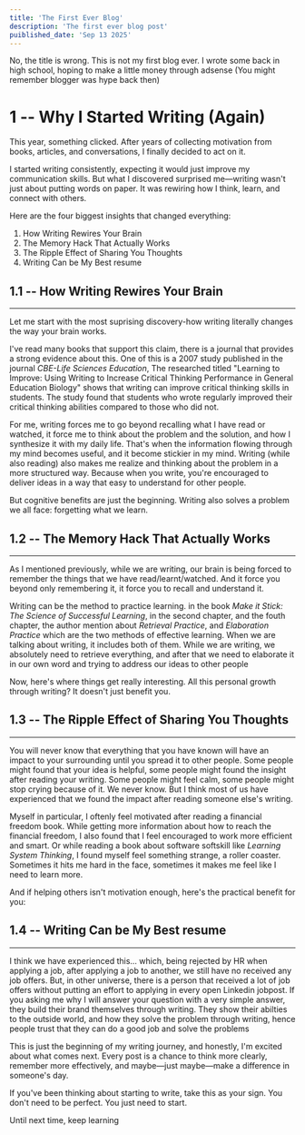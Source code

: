 ```yaml
---
title: 'The First Ever Blog'
description: 'The first ever blog post'
puiblished_date: 'Sep 13 2025'
---
```


No, the title is wrong. This is not my first blog ever. I wrote some back in high school, hoping to make a little money through adsense (You might remember blogger was hype back then)

# 1 -- Why I Started Writing (Again)

This year, something clicked. After years of collecting motivation from books, articles, and conversations, I finally decided to act on it.

I started writing consistently, expecting it would just improve my communication skills. But what I discovered surprised me—writing wasn't just about putting words on paper. It was rewiring how I think, learn, and connect with others.

Here are the four biggest insights that changed everything:

1. How Writing Rewires Your Brain
2. The Memory Hack That Actually Works
3. The Ripple Effect of Sharing You Thoughts
4. Writing Can be My Best resume

## 1.1 -- How Writing Rewires Your Brain

<hr />

Let me start with the most suprising discovery-how writing literally changes the way your brain works.

I've read many books that support this claim, there is a journal that provides a strong evidence about this. One of this is a 2007 study published in the journal _CBE-Life Sciences Education_, The researched titled "Learning to Improve: Using Writing to Increase Critical Thinking Performance in General Education Biology" shows that writing can improve critical thinking skills in students. The study found that students who wrote regularly improved their critical thinking abilities compared to those who did not.

For me, writing forces me to go beyond recalling what I have read or watched, it force me to think about the problem and the solution, and how I synthesize it with my daily life. That's when the information flowing through my mind becomes useful, and it become stickier in my mind. Writing (while also reading) also makes me realize and thinking about the problem in a more structured way. Because when you write, you're encouraged to deliver ideas in a way that easy to understand for other people.

But cognitive benefits are just the beginning. Writing also solves a problem we all face: forgetting what we learn.

## 1.2 -- The Memory Hack That Actually Works

<hr />

As I mentioned previously, while we are writing, our brain is being forced to remember the things that we have read/learnt/watched. And it force you beyond only remembering it, it force you to recall and understand it.

Writing can be the method to practice learning. in the book _Make it Stick: The Science of Successful Learning_, in the second chapter, and the fouth chapter, the author mention about _Retrieval Practice_, and _Elaboration Practice_ which are the two methods of effective learning. When we are talking about writing, it includes both of them. While we are writing, we absolutely need to retrieve everything, and after that we need to elaborate it in our own word and trying to address our ideas to other people

Now, here's where things get really interesting. All this personal growth through writing? It doesn't just benefit you.

## 1.3 -- The Ripple Effect of Sharing You Thoughts

<hr />

You will never know that everything that you have known will have an impact to your surrounding until you spread it to other people. Some people might found that your idea is helpful, some people might found the insight after reading your writing. Some people might feel calm, some people might stop crying because of it. We never know. But I think most of us have experienced that we found the impact after reading someone else's writing.

Myself in particular, I oftenly feel motivated after reading a financial freedom book. While getting more information about how to reach the financial freedom, I also found that I feel encouraged to work more efficient and smart. Or while reading a book about software softskill like _Learning System Thinking_, I found myself feel something strange, a roller coaster. Sometimes it hits me hard in the face, sometimes it makes me feel like I need to learn more.

And if helping others isn't motivation enough, here's the practical benefit for you:

## 1.4 -- Writing Can be My Best resume

<hr />

I think we have experienced this... which, being rejected by HR when applying a job, after applying a job to another, we still have no received any job offers. But, in other universe, there is a person that received a lot of job offers without putting an effort to applying in every open Linkedin jobpost. If you asking me why I will answer your question with a very simple answer, they build their brand themselves through writing. They show their abilties to the outside world, and how they solve the problem through writing, hence people trust that they can do a good job and solve the problems

This is just the beginning of my writing journey, and honestly, I'm excited about what comes next. Every post is a chance to think more clearly, remember more effectively, and maybe—just maybe—make a difference in someone's day.

If you've been thinking about starting to write, take this as your sign. You don't need to be perfect. You just need to start.

Until next time, keep learning
